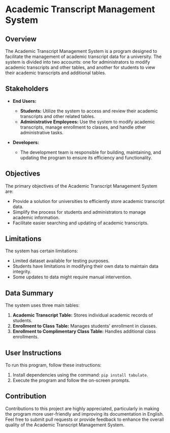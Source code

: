 # Academic Transcript Management System

## Overview

The Academic Transcript Management System is a program designed to facilitate the management of academic transcript data for a university. The system is divided into two accounts: one for administrators to modify academic transcripts and other tables, and another for students to view their academic transcripts and additional tables.

## Stakeholders

- **End Users:**
  - **Students:** Utilize the system to access and review their academic transcripts and other related tables.
  - **Administrative Employees:** Use the system to modify academic transcripts, manage enrollment to classes, and handle other administrative tasks.

- **Developers:**
  - The development team is responsible for building, maintaining, and updating the program to ensure its efficiency and functionality.

## Objectives

The primary objectives of the Academic Transcript Management System are:
- Provide a solution for universities to efficiently store academic transcript data.
- Simplify the process for students and administrators to manage academic information.
- Facilitate easier searching and updating of academic transcripts.

## Limitations

The system has certain limitations:
- Limited dataset available for testing purposes.
- Students have limitations in modifying their own data to maintain data integrity.
- Some updates to data might require manual intervention.

## Data Summary

The system uses three main tables:
1. **Academic Transcript Table:** Stores individual academic records of students.
2. **Enrollment to Class Table:** Manages students' enrollment in classes.
3. **Enrollment to Complimentary Class Table:** Handles additional class enrollments.

## User Instructions

To run this program, follow these instructions:
1. Install dependencies using the command: `pip install tabulate`.
2. Execute the program and follow the on-screen prompts.

## Contribution

Contributions to this project are highly appreciated, particularly in making the program more user-friendly and improving its documentation in English. Feel free to submit pull requests or provide feedback to enhance the overall quality of the Academic Transcript Management System.
